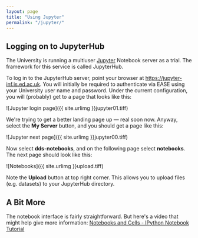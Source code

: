 ```yaml
---
layout: page
title: "Using Jupyter"
permalink: "/jupyter/"
---
```


## Logging on to JupyterHub

The University is running a multiuser [Jupyter](http://jupyter.org) Notebook server as a trial. The framework for this service is called JupyterHub.

To log in to the JupyterHub server, point your browser at <https://jupyter-inf.is.ed.ac.uk>. You will initially be required to authenticate via EASE using your University user name and password. Under the current configuration, you will (probably) get to a page that looks like this:


![Jupyter login page]({{ site.urlimg }}jupyter01.tiff)

We're trying to get a better landing page up &mdash; real soon now. Anyway, select the **My Server** button, and you should get a page like this:

![Jupyter next page]({{ site.urlimg }}jupyter00.tiff)

Now select **dds-notebooks**, and on the following page select **notebooks**. The next page should look like this:

![Notebooks]({{ site.urlimg }}upload.tiff)

Note the **Upload** button at top right corner. This allows you to upload files (e.g. datasets) to your JupyterHub directory.


## A Bit More

The notebook interface is fairly straightforward. But here's a video that might help give more information: [Notebooks and Cells - IPython Notebook Tutorial](https://youtu.be/lmoNmY-cmSI)


